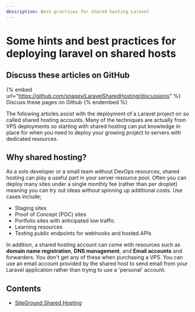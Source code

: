 ```yaml
---
description: Best practices for shared hosting Laravel
---
```


# Some hints and best practices for deploying laravel on shared hosts

## Discuss these articles on GitHub

{% embed url="https://github.com/snapey/LaravelSharedHosting/discussions" %}
Discuss these pages on Github
{% endembed %}

The following articles assist with the deployment of a Laravel project on so called shared hosting accounts.  Many of the techniques are actually from VPS deployments so starting with shared hosting can put knowledge in place for when you need to deploy your growing project to servers with dedicated resources.

## Why shared hosting?

As a solo developer or a small team without DevOps resources, shared hosting can play a useful part in your server resource pool.  Often you can deploy many sites under a single monthly fee (rather than per droplet) meaning you can try out ideas without spinning up additional costs.  Use cases include;

* Staging sites
* Proof of Concept (POC) sites
* Portfolio sites with anticipated low traffic
* Learning resources
* Testing public endpoints for webhooks and hosted APIs

In addition, a shared hosting account can come with resources such as **domain name registration**, **DNS management**, and **Email accounts** and forwarders.  You don't get any of these when purchasing a VPS.  You can use an email account provided by the shared host to send email from your Laravel application rather than trying to use a 'personal' account.

## Contents

* [SiteGround Shared Hosting](siteground-shared-hosting/introduction.md)
